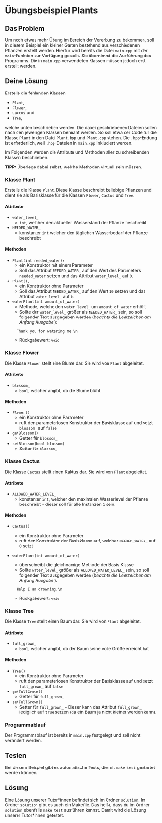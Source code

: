 # Übungsbeispiel Plants
## Das Problem

Um noch etwas mehr Übung im Bereich der Vererbung zu bekommen, soll in diesem Beispiel ein kleiner Garten bestehend aus verschiedenen Pflanzen erstellt werden. Hierfür wird bereits die Datei `main.cpp` mit der `main`-Funktion zur Verfügung gestellt. Sie übernimmt die Ausführung des Programms. Die in `main.cpp` verwendeten Klassen müssen jedoch erst erstellt werden.

## Deine Lösung

Erstelle die fehlenden Klassen

- `Plant`,
- `Flower`,
- `Cactus` und
- `Tree`,

welche unten beschrieben werden. Die dabei geschriebenen Dateien sollen nach den jeweiligen Klassen bennant werden. So soll etwa der Code für die Klasse `Plant` in den Datei `Plant.hpp` und `Plant.cpp` stehen. Die `.hpp`-Endung ist erforderlich, weil `.hpp`-Dateien in `main.cpp` inkludiert werden.

Im Folgenden werden die Attribute und Methoden aller zu schreibenden Klassen beschrieben.

**TIPP:** Überlege dabei selbst, welche Methoden virtuell sein müssen.


### Klasse Plant

Erstelle die Klasse `Plant`. Diese Klasse beschreibt beliebige Pflanzen und dient sie als Basisklasse für die Klassen `Flower`, `Cactus` und `Tree`.

#### Attribute

- `water_level_`
    - `int`, welcher den aktuellen Wasserstand der Pflanze beschreibt
- `NEEDED_WATER_`
    - konstanter `int` welcher den täglichen Wasserbedarf der Pflanze beschreibt

#### Methoden


- `Plant(int needed_water);`
    - ein Konstruktor mit einem Parameter
    - Soll das Attribut `NEEDED_WATER_` auf den Wert des Parameters `needed_water` setzen und das Attribut `water_level_` auf `0`.
- `Plant();`
    - ein Konstruktor ohne Parameter
    - Soll das Attribut `NEEDED_WATER_` auf den Wert `10` setzen und das Attribut `water_level_` auf `0`.
- `waterPlant(int amount_of_water)`
    - Methode, welche den `water_level_` um `amount_of_water` erhöht
    - Sollte der `water_level_` größer als `NEEDED_WATER_` sein, so soll folgender Text ausgegeben werden (*beachte die Leerzeichen am Anfang Ausgabe!*):
    ```
      Thank you for watering me.\n
    ```
    - Rückgabewert: `void`



### Klasse Flower

Die Klasse `Flower` stellt eine Blume dar. Sie wird von `Plant` abgeleitet.

#### Attribute

- `blossom_`
    - `bool`, welcher angibt, ob die Blume blüht

#### Methoden
- `Flower()`
    - ein Konstruktor ohne Parameter
    - ruft den parameterlosen Konstruktor der Basisklasse auf und setzt `blossom_` auf `false` 
- `getBlossom()`
    - Getter für `blossom_`
- `setBlossom(bool blossom)`
    - Setter für `blossom_`


### Klasse Cactus

Die Klasse `Cactus` stellt einen Kaktus dar. Sie wird von `Plant` abgeleitet.

#### Attribute

- `ALLOWED_WATER_LEVEL_`
    - konstanter `int`, welcher den maximalen Wasserlevel der Pflanze beschreibt - dieser soll für alle Instanzen `1` sein.

#### Methoden
- `Cactus()`
    - ein Konstruktor ohne Parameter
    - ruft den Konstruktor der Basisklasse auf, welcher `NEEDED_WATER_` auf `0` setzt

- `waterPlant(int amount_of_water)`
    - überschreibt die gleichnamige Methode der Basis Klasse
    - Sollte `water_level_` größer als `ALLOWED_WATER_LEVEL_` sein, so soll folgender Text ausgegeben werden (*beachte die Leerzeichen am Anfang Ausgabe!*): 
    ```
      Help I am drowning.\n
    ```
    - Rückgabewert: `void`


### Klasse Tree

Die Klasse `Tree` stellt einen Baum dar. Sie wird von `Plant` abgeleitet.

#### Attribute

- `full_grown_`
    - `bool`, welcher angibt, ob der Baum seine volle Größe erreicht hat

#### Methoden
- `Tree()`
    - ein Konstruktor ohne Parameter
    - ruft den parameterlosen Konstruktor der Basisklasse auf und setzt `full_grown_` auf `false` 
- `getFullGrown()`
    - Getter für `full_grown_`
- `setFullGrown()`
    - Setter für `full_grown_` - Dieser kann das Attribut `full_grown_` lediglich auf `true` setzen (da ein Baum ja nicht kleiner werden kann).



### Programmablauf

Der Programmablauf ist bereits in `main.cpp` festgelegt und soll nicht verändert werden.


## Testen

Bei diesem Beispiel gibt es automatische Tests, die mit `make test` gestartet werden können.

## Lösung

Eine Lösung unserer Tutor\*innen befindet sich im Ordner `solution`. Im Ordner `solution` gibt es auch ein Makefile. Das heißt, dass du im Ordner `solution` ebenfalls `make test` ausführen kannst. Damit wird die Lösung unserer Tutor\*innen getestet.


